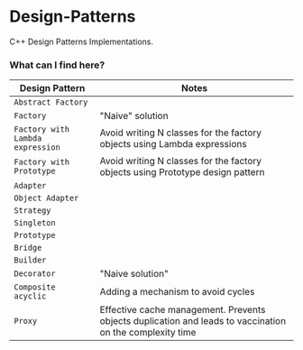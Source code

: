 # Design-Patterns
C++ Design Patterns Implementations.

### What can I find here?
Design Pattern | Notes
-----|------
`Abstract Factory` |
`Factory` | "Naive" solution
`Factory with Lambda expression` | Avoid writing N classes for the factory objects using Lambda expressions
`Factory with Prototype` | Avoid writing N classes for the factory objects using Prototype design pattern
`Adapter` |
`Object Adapter` |
`Strategy` |
`Singleton` |
`Prototype` |
`Bridge` |
`Builder` |
`Decorator` | "Naive solution"
`Composite acyclic` | Adding a mechanism to avoid cycles 
`Proxy` | Effective cache management. Prevents objects duplication and leads to vaccination on the complexity time
